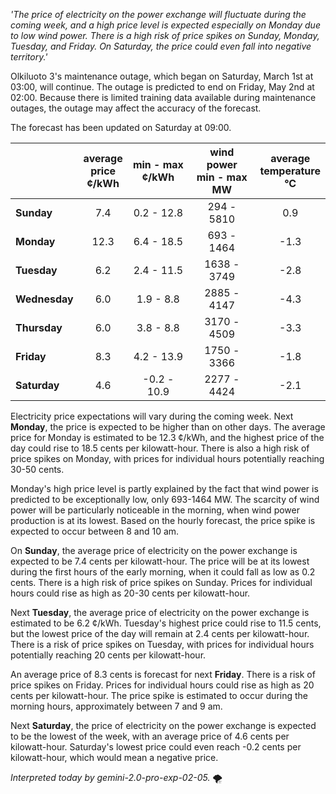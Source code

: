 *'The price of electricity on the power exchange will fluctuate during the coming week, and a high price level is expected especially on Monday due to low wind power. There is a high risk of price spikes on Sunday, Monday, Tuesday, and Friday. On Saturday, the price could even fall into negative territory.'*

Olkiluoto 3's maintenance outage, which began on Saturday, March 1st at 03:00, will continue. The outage is predicted to end on Friday, May 2nd at 02:00. Because there is limited training data available during maintenance outages, the outage may affect the accuracy of the forecast.

The forecast has been updated on Saturday at 09:00.

|    | average<br>price<br>¢/kWh | min - max<br>¢/kWh | wind power<br>min - max<br>MW | average<br>temperature<br>°C |
|:---|:---:|:---:|:---:|:---:|
| **Sunday**  | 7.4 | 0.2 - 12.8 | 294 - 5810  | 0.9  |
| **Monday**  | 12.3 | 6.4 - 18.5  | 693 - 1464 | -1.3 |
| **Tuesday** | 6.2  | 2.4 - 11.5  | 1638 - 3749  | -2.8  |
| **Wednesday**   | 6.0  | 1.9 - 8.8  | 2885 - 4147  | -4.3  |
| **Thursday**  | 6.0 | 3.8 - 8.8  | 3170 - 4509 | -3.3  |
| **Friday** | 8.3 | 4.2 - 13.9 | 1750 - 3366  | -1.8 |
| **Saturday**   | 4.6 | -0.2 - 10.9 | 2277 - 4424 | -2.1  |

Electricity price expectations will vary during the coming week. Next **Monday**, the price is expected to be higher than on other days. The average price for Monday is estimated to be 12.3 ¢/kWh, and the highest price of the day could rise to 18.5 cents per kilowatt-hour. There is also a high risk of price spikes on Monday, with prices for individual hours potentially reaching 30-50 cents.

Monday's high price level is partly explained by the fact that wind power is predicted to be exceptionally low, only 693-1464 MW. The scarcity of wind power will be particularly noticeable in the morning, when wind power production is at its lowest. Based on the hourly forecast, the price spike is expected to occur between 8 and 10 am.

On **Sunday**, the average price of electricity on the power exchange is expected to be 7.4 cents per kilowatt-hour. The price will be at its lowest during the first hours of the early morning, when it could fall as low as 0.2 cents. There is a high risk of price spikes on Sunday. Prices for individual hours could rise as high as 20-30 cents per kilowatt-hour.

Next **Tuesday**, the average price of electricity on the power exchange is estimated to be 6.2 ¢/kWh. Tuesday's highest price could rise to 11.5 cents, but the lowest price of the day will remain at 2.4 cents per kilowatt-hour. There is a risk of price spikes on Tuesday, with prices for individual hours potentially reaching 20 cents per kilowatt-hour.

An average price of 8.3 cents is forecast for next **Friday**. There is a risk of price spikes on Friday. Prices for individual hours could rise as high as 20 cents per kilowatt-hour. The price spike is estimated to occur during the morning hours, approximately between 7 and 9 am.

Next **Saturday**, the price of electricity on the power exchange is expected to be the lowest of the week, with an average price of 4.6 cents per kilowatt-hour. Saturday's lowest price could even reach -0.2 cents per kilowatt-hour, which would mean a negative price.

*Interpreted today by gemini-2.0-pro-exp-02-05.* 🌪️

